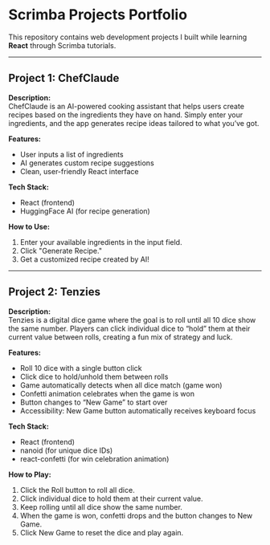 # Scrimba Projects Portfolio

This repository contains web development projects I built while learning **React** through Scrimba tutorials.

---

## **Project 1: ChefClaude**

**Description:**  
ChefClaude is an AI-powered cooking assistant that helps users create recipes based on the ingredients they have on hand. Simply enter your ingredients, and the app generates recipe ideas tailored to what you’ve got.

**Features:**  
- User inputs a list of ingredients  
- AI generates custom recipe suggestions  
- Clean, user-friendly React interface  

**Tech Stack:**  
- React (frontend)  
- HuggingFace AI (for recipe generation)

**How to Use:**  
1. Enter your available ingredients in the input field.  
2. Click "Generate Recipe."  
3. Get a customized recipe created by AI!  

---

## **Project 2: Tenzies**

**Description:**  
Tenzies is a digital dice game where the goal is to roll until all 10 dice show the same number. Players can click individual dice to “hold” them at their current value between rolls, creating a fun mix of strategy and luck.

**Features:**  
- Roll 10 dice with a single button click  
- Click dice to hold/unhold them between rolls  
- Game automatically detects when all dice match (game won)  
- Confetti animation celebrates when the game is won  
- Button changes to “New Game” to start over  
- Accessibility: New Game button automatically receives keyboard focus  

**Tech Stack:**  
- React (frontend)  
- nanoid (for unique dice IDs)  
- react-confetti (for win celebration animation)  

**How to Play:**  
1. Click the Roll button to roll all dice.  
2. Click individual dice to hold them at their current value.  
3. Keep rolling until all dice show the same number.  
4. When the game is won, confetti drops and the button changes to New Game.  
5. Click New Game to reset the dice and play again.
